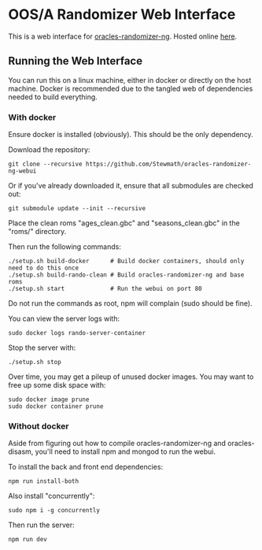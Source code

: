 # OOS/A Randomizer Web Interface

This is a web interface for
[oracles-randomizer-ng](https://github.com/Stewmath/oracles-randomizer-ng).
Hosted online [here](https://oosarando.zeldahacking.net).


## Running the Web Interface

You can run this on a linux machine, either in docker or directly on the host
machine. Docker is recommended due to the tangled web of dependencies needed to
build everything.


### With docker

Ensure docker is installed (obviously). This should be the only dependency.

Download the repository:

```
git clone --recursive https://github.com/Stewmath/oracles-randomizer-ng-webui
```

Or if you've already downloaded it, ensure that all submodules are checked out:

```
git submodule update --init --recursive
```

Place the clean roms "ages_clean.gbc" and "seasons_clean.gbc" in the "roms/" directory.

Then run the following commands:

```
./setup.sh build-docker      # Build docker containers, should only need to do this once
./setup.sh build-rando-clean # Build oracles-randomizer-ng and base roms
./setup.sh start             # Run the webui on port 80
```

Do not run the commands as root, npm will complain (sudo should be fine).

You can view the server logs with:

```
sudo docker logs rando-server-container
```

Stop the server with:

```
./setup.sh stop
```

Over time, you may get a pileup of unused docker images. You may want to free up
some disk space with:

```
sudo docker image prune
sudo docker container prune
```


### Without docker

Aside from figuring out how to compile oracles-randomizer-ng and oracles-disasm,
you'll need to install npm and mongod to run the webui.

To install the back and front end dependencies:

```
npm run install-both
```

Also install "concurrently":

```
sudo npm i -g concurrently
```

Then run the server:

```
npm run dev
```
